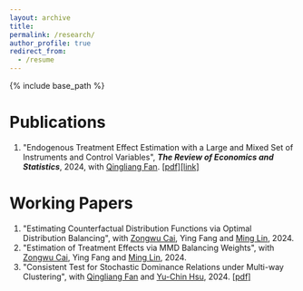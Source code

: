 ```yaml
---
layout: archive 
title: 
permalink: /research/
author_profile: true
redirect_from:
  - /resume
---
```



{% include base_path %}

Publications 
======
1. "Endogenous Treatment Effect Estimation with a Large and Mixed Set of Instruments and Control Variables", ***The Review of Economics and Statistics***, 2024, with [Qingliang Fan](https://michaelqfan.weebly.com/). [[pdf]](https://papers.ssrn.com/sol3/papers.cfm?abstract_id=4146397)[[link]](https://direct.mit.edu/rest/article-abstract/doi/10.1162/rest_a_01230/112429/Endogenous-Treatment-Effect-Estimation-with-a?redirectedFrom=fulltext)


Working Papers
======


1. "Estimating Counterfactual Distribution Functions via Optimal Distribution Balancing", with [Zongwu Cai](https://zongwucai.github.io/), Ying Fang and [Ming Lin](https://faculty.xmu.edu.cn/LM1/zh_CN/index/539901/list/index.htm), 2024. 
1. "Estimation of Treatment Effects via MMD Balancing Weights", with [Zongwu Cai](https://zongwucai.github.io/), Ying Fang and [Ming Lin](https://faculty.xmu.edu.cn/LM1/zh_CN/index/539901/list/index.htm), 2024.
1. "Consistent Test for Stochastic Dominance Relations under Multi-way Clustering", with [Qingliang Fan](https://michaelqfan.weebly.com/) and [Yu-Chin Hsu](https://yuchinhsu.yolasite.com/), 2024. [[pdf]](http://yaqianwu01.github.io/files/SD_multiway_clustering.pdf)
 
